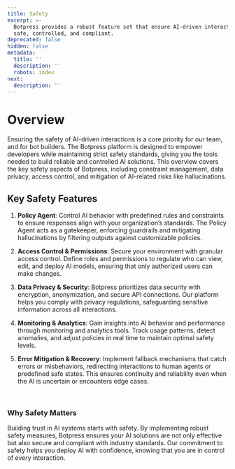```yaml
---
title: Safety
excerpt: >-
  Botpress provides a robust feature set that ensure AI-driven interactions are
  safe, controlled, and compliant.
deprecated: false
hidden: false
metadata:
  title: ''
  description: ''
  robots: index
next:
  description: ''
---
```

# Overview

Ensuring the safety of AI-driven interactions is a core priority for our team, and for bot builders. The Botpress platform is designed to empower developers while maintaining strict safety standards, giving you the tools needed to build reliable and controlled AI solutions. This overview covers the key safety aspects of Botpress, including constraint management, data privacy, access control, and mitigation of AI-related risks like hallucinations.

## Key Safety Features

1. **Policy Agent**: Control AI behavior with predefined rules and constraints to ensure responses align with your organization’s standards. The Policy Agent acts as a gatekeeper, enforcing guardrails and mitigating hallucinations by filtering outputs against customizable policies.

2. **Access Control & Permissions**: Secure your environment with granular access control. Define roles and permissions to regulate who can view, edit, and deploy AI models, ensuring that only authorized users can make changes.

3. **Data Privacy & Security**: Botpress prioritizes data security with encryption, anonymization, and secure API connections. Our platform helps you comply with privacy regulations, safeguarding sensitive information across all interactions.

4. **Monitoring & Analytics**: Gain insights into AI behavior and performance through monitoring and analytics tools. Track usage patterns, detect anomalies, and adjust policies in real time to maintain optimal safety levels.

5. **Error Mitigation & Recovery**: Implement fallback mechanisms that catch errors or misbehaviors, redirecting interactions to human agents or predefined safe states. This ensures continuity and reliability even when the AI is uncertain or encounters edge cases.

<br />

### **Why Safety Matters**

Building trust in AI systems starts with safety. By implementing robust safety measures, Botpress ensures your AI solutions are not only effective but also secure and compliant with industry standards. Our commitment to safety helps you deploy AI with confidence, knowing that you are in control of every interaction.
